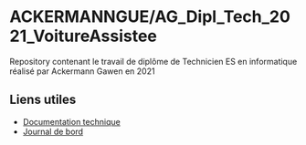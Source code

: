 # ACKERMANNGUE/AG_Dipl_Tech_2021_VoitureAssistee
 Repository contenant le travail de diplôme de Technicien ES en informatique réalisé par Ackermann Gawen en 2021
 
 
 ## Liens utiles
 * [Documentation technique](https://ackermanngue-ag-dipl-tech-2021-voitureassistee.readthedocs.io/fr/latest/documentation_technique/)
 * [Journal de bord](https://ackermanngue-ag-dipl-tech-2021-voitureassistee.readthedocs.io/fr/latest/logbook/)
